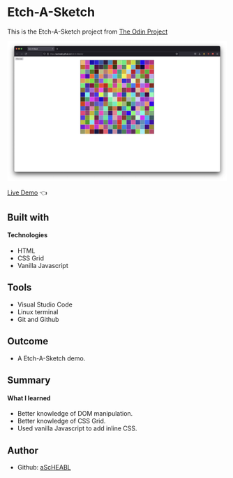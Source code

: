 # Etch-A-Sketch

This is the Etch-A-Sketch project from [The Odin Project](https://www.theodinproject.com/lessons/foundations-etch-a-sketch) <br>

![Screenshot](./resources/image/Screen%20Shot%202022-07-26%20at%206.30.28%20PM.png) <br>

[Live Demo](https://ascheabl.github.io/Etch-A-Sketch/) 👈 <br>

## Built with <br>
#### Technologies <br>

- HTML <br>
- CSS Grid <br>
- Vanilla Javascript <br>

## Tools <br>

- Visual Studio Code <br>
- Linux terminal <br>
- Git and Github <br>

## Outcome <br>

- A Etch-A-Sketch demo. <br>

## Summary <br>

#### What I learned <br>

- Better knowledge of DOM manipulation.
- Better knowledge of CSS Grid.
- Used vanilla Javascript to add inline CSS.

## Author

- Github: [aScHEABL](https://github.com/aScHEABL)
